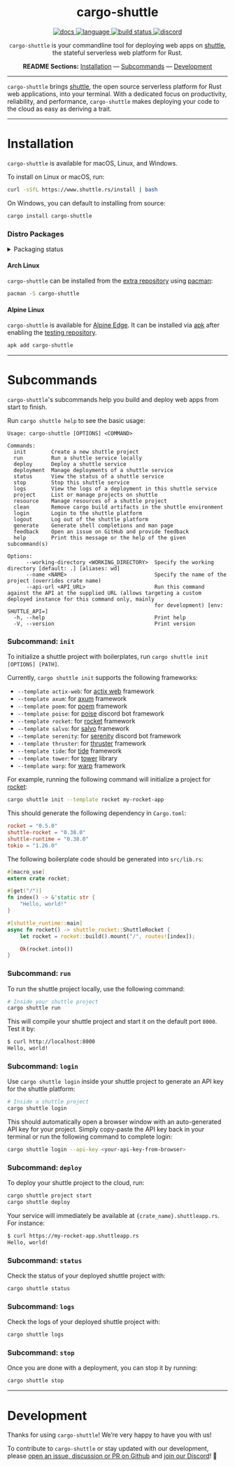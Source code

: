 <!-- markdownlint-disable -->
<div align="center">

# cargo-shuttle

<p align=center>
  <a href="https://docs.rs/shuttle-service">
    <img alt="docs" src="https://img.shields.io/badge/docs-reference-orange">
  </a>
  <a href="https://github.com/shuttle-hq/shuttle/search?l=rust">
    <img alt="language" src="https://img.shields.io/badge/language-Rust-orange.svg">
  </a>
  <a href="https://circleci.com/gh/shuttle-hq/shuttle/">
    <img alt="build status" src="https://circleci.com/gh/shuttle-hq/shuttle.svg?style=shield"/>
  </a>
  <a href="https://discord.gg/shuttle">
    <img alt="discord" src="https://img.shields.io/discord/803236282088161321?logo=discord"/>
  </a>
</p>
<!-- markdownlint-restore -->
<!-- markdownlint-disable MD001 -->

`cargo-shuttle` is your commandline tool for deploying web apps on [shuttle](https://www.shuttle.rs/), the stateful serverless web platform for Rust.

**README Sections:** [Installation](#installation) — [Subcommands](#subcommands) — [Development](#development)

</div>

---

`cargo-shuttle` brings [shuttle](https://www.shuttle.rs/), the open source serverless platform for Rust web applications, into your terminal. With a dedicated focus on productivity, reliability, and performance, `cargo-shuttle` makes deploying your code to the cloud as easy as deriving a trait.

---

<!-- markdownlint-disable-next-line -->
<a id="installation"><h1>Installation</h1></a>

`cargo-shuttle` is available for macOS, Linux, and Windows.

To install on Linux or macOS, run:

```sh
curl -sSfL https://www.shuttle.rs/install | bash
```

On Windows, you can default to installing from source:

```bash
cargo install cargo-shuttle
```

### Distro Packages

<!-- markdownlint-disable-next-line -->
<details>
<!-- markdownlint-disable-next-line -->
  <summary>Packaging status</summary>

[![Packaging status](https://repology.org/badge/vertical-allrepos/cargo-shuttle.svg)](https://repology.org/project/cargo-shuttle/versions)

</details>

#### Arch Linux

`cargo-shuttle` can be installed from the [extra repository](https://archlinux.org/packages/extra/x86_64/cargo-shuttle) using [pacman](https://wiki.archlinux.org/title/Pacman):

```sh
pacman -S cargo-shuttle
```

#### Alpine Linux

`cargo-shuttle` is available for [Alpine Edge](https://pkgs.alpinelinux.org/packages?name=cargo-shuttle&branch=edge). It can be installed via [apk](https://wiki.alpinelinux.org/wiki/Alpine_Package_Keeper) after enabling the [testing repository](https://wiki.alpinelinux.org/wiki/Repositories).

```sh
apk add cargo-shuttle
```

---

<!-- markdownlint-disable-next-line -->
<a id="subcommands"><h1>Subcommands</h1></a>

`cargo-shuttle`'s subcommands help you build and deploy web apps from start to finish.

Run `cargo shuttle help` to see the basic usage:

```text
Usage: cargo-shuttle [OPTIONS] <COMMAND>

Commands:
  init        Create a new shuttle project
  run         Run a shuttle service locally
  deploy      Deploy a shuttle service
  deployment  Manage deployments of a shuttle service
  status      View the status of a shuttle service
  stop        Stop this shuttle service
  logs        View the logs of a deployment in this shuttle service
  project     List or manage projects on shuttle
  resource    Manage resources of a shuttle project
  clean       Remove cargo build artifacts in the shuttle environment
  login       Login to the shuttle platform
  logout      Log out of the shuttle platform
  generate    Generate shell completions and man page
  feedback    Open an issue on GitHub and provide feedback
  help        Print this message or the help of the given subcommand(s)

Options:
      --working-directory <WORKING_DIRECTORY>  Specify the working directory [default: .] [aliases: wd]
      --name <NAME>                            Specify the name of the project (overrides crate name)
      --api-url <API_URL>                      Run this command against the API at the supplied URL (allows targeting a custom deployed instance for this command only, mainly
                                               for development) [env: SHUTTLE_API=]
  -h, --help                                   Print help
  -V, --version                                Print version
```

### Subcommand: `init`

To initialize a shuttle project with boilerplates, run `cargo shuttle init [OPTIONS] [PATH]`.

Currently, `cargo shuttle init` supports the following frameworks:

- `--template actix-web`: for [actix web](https://actix.rs/) framework
- `--template axum`: for [axum](https://github.com/tokio-rs/axum) framework
- `--template poem`: for [poem](https://github.com/poem-web/poem) framework
- `--template poise`: for [poise](https://github.com/serenity-rs/poise) discord bot framework
- `--template rocket`: for [rocket](https://rocket.rs/) framework
- `--template salvo`: for [salvo](https://salvo.rs/) framework
- `--template serenity`: for [serenity](https://github.com/serenity-rs/serenity) discord bot framework
- `--template thruster`: for [thruster](https://github.com/thruster-rs/Thruster) framework
- `--template tide`: for [tide](https://github.com/http-rs/tide) framework
- `--template tower`: for [tower](https://github.com/tower-rs/tower) library
- `--template warp`: for [warp](https://github.com/seanmonstar/warp) framework

For example, running the following command will initialize a project for [rocket](https://rocket.rs/):

```sh
cargo shuttle init --template rocket my-rocket-app
```

This should generate the following dependency in `Cargo.toml`:

```toml
rocket = "0.5.0"
shuttle-rocket = "0.38.0"
shuttle-runtime = "0.38.0"
tokio = "1.26.0"
```

The following boilerplate code should be generated into `src/lib.rs`:

```rust
#[macro_use]
extern crate rocket;

#[get("/")]
fn index() -> &'static str {
    "Hello, world!"
}

#[shuttle_runtime::main]
async fn rocket() -> shuttle_rocket::ShuttleRocket {
    let rocket = rocket::build().mount("/", routes![index]);

    Ok(rocket.into())
}
```

### Subcommand: `run`

To run the shuttle project locally, use the following command:

```sh
# Inside your shuttle project
cargo shuttle run
```

This will compile your shuttle project and start it on the default port `8000`. Test it by:

```sh
$ curl http://localhost:8000
Hello, world!
```

### Subcommand: `login`

Use `cargo shuttle login` inside your shuttle project to generate an API key for the shuttle platform:

```sh
# Inside a shuttle project
cargo shuttle login
```

This should automatically open a browser window with an auto-generated API key for your project. Simply copy-paste the API key back in your terminal or run the following command to complete login:

```sh
cargo shuttle login --api-key <your-api-key-from-browser>
```

### Subcommand: `deploy`

To deploy your shuttle project to the cloud, run:

```sh
cargo shuttle project start
cargo shuttle deploy
```

Your service will immediately be available at `{crate_name}.shuttleapp.rs`. For instance:

```sh
$ curl https://my-rocket-app.shuttleapp.rs
Hello, world!
```

### Subcommand: `status`

Check the status of your deployed shuttle project with:

```sh
cargo shuttle status
```

### Subcommand: `logs`

Check the logs of your deployed shuttle project with:

```sh
cargo shuttle logs
```

### Subcommand: `stop`

Once you are done with a deployment, you can stop it by running:

```sh
cargo shuttle stop
```

---

<!-- markdownlint-disable-next-line -->
<a id="development"><h1>Development</h1></a>

Thanks for using `cargo-shuttle`! We’re very happy to have you with us!

To contribute to `cargo-shuttle` or stay updated with our development, please [open an issue, discussion or PR on Github](https://github.com/shuttle-hq/shuttle) and [join our Discord](https://discord.gg/shuttle)! 🚀
